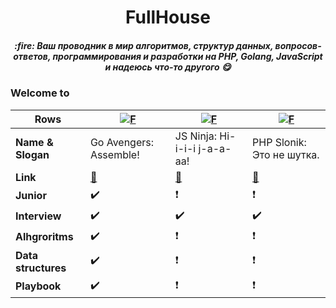 <div align="center">
  <h1>FullHouse</h1>
  <h5>:fire: Ваш проводник в мир алгоритмов, структур данных, вопросов-ответов, программирования и разработки на PHP, Golang, JavaScript и надеюсь что-то другого 😋</h5>
</div>

### Welcome to

Rows | [![F](https://avatars1.githubusercontent.com/u/64774752?s=60&v=4)](https://github.com/goavengers)  | [![F](https://avatars2.githubusercontent.com/u/65408106?s=60&v=4)](https://github.com/ninja-js)  | [![F](https://avatars2.githubusercontent.com/u/65562998?s=60&v=4)](https://github.com/php-slonik) 
---                 | ---                    | ---                                                     | ---
**Name & Slogan**   | Go Avengers: Assemble! | JS Ninja: Hi-i-i-i j-a-a-aa! |PHP Slonik: Это не шутка. |
**Link**            | [:link:](https://github.com/goavengers) | [:link:](https://github.com/ninja-js) | [:link:](https://github.com/php-slonik) |
**Junior**          | :heavy_check_mark: | :heavy_exclamation_mark: |:heavy_exclamation_mark:
**Interview**       | :heavy_check_mark: | :heavy_check_mark:       | :heavy_check_mark:
**Alhgroritms**     | :heavy_check_mark: | :heavy_exclamation_mark: | :heavy_exclamation_mark:
**Data structures** | :heavy_check_mark: | :heavy_exclamation_mark: | :heavy_exclamation_mark:
**Playbook**        | :heavy_check_mark: | :heavy_exclamation_mark: | :heavy_exclamation_mark:

